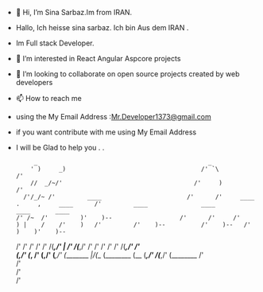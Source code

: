 - 👋 Hi, I’m Sina Sarbaz.Im from IRAN.
-    Hallo, Ich heisse sina sarbaz. Ich bin Aus dem IRAN .
-    Im Full stack Developer.
- 👀 I’m interested in React Angular Aspcore projects
- 💞️ I’m looking to collaborate on open source projects created by web developers
- 📫 How to reach me 
- using the My Email Address :Mr.Developer1373@gmail.com
- if you want contribute with me using My Email Address
- I will be Glad to help you         .         .                                                                                                                                                                                             

           _                                                _                                                                                                
          ' )     _)                                      /' `\                                      /'                                                      
          //  _/~/'                                     /'     )                                   /'                                                        
        /'/_/~ /'         ____                        /'      /'     ____  .     ,     ____      /'         ____               ____        ____       ____   
      /' /~  /'         )'    )--                   /'      /'     /'    ) |    /    /'    )   /'         /'    )--          /'    )--   /'    )    )'    )--
    /'     /'         /'                          /'      /'     /(___,/'  |  /'   /(___,/'  /'         /'    /'           /'    /'    /(___,/'   /'         
(,/'      (_,       /'                        (,/' (___,/'      (________ _|/(__  (________ (__        (___,/'           /(___,/'     (________ /'           
                                                                                                                       /'                                    
                                                                                                                     /'                                      
                                                                                                                   /'                                        
